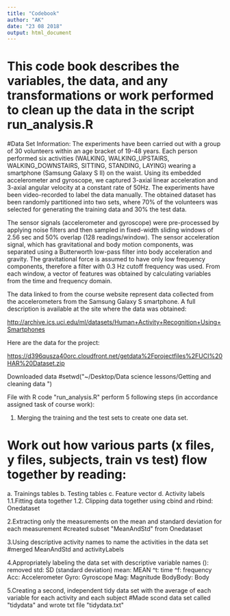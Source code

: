 ```yaml
---
title: "Codebook"
author: "AK"
date: "23 08 2018"
output: html_document
---
```


# This code book describes the variables, the data, and any transformations or work performed to clean up the data in the script run_analysis.R


#Data Set Information:
The experiments have been carried out with a group of 30 volunteers within an age bracket of 19-48 years. Each person performed six activities (WALKING, WALKING_UPSTAIRS, WALKING_DOWNSTAIRS, SITTING, STANDING, LAYING) wearing a smartphone (Samsung Galaxy S II) on the waist. Using its embedded accelerometer and gyroscope, we captured 3-axial linear acceleration and 3-axial angular velocity at a constant rate of 50Hz. The experiments have been video-recorded to label the data manually. The obtained dataset has been randomly partitioned into two sets, where 70% of the volunteers was selected for generating the training data and 30% the test data. 

The sensor signals (accelerometer and gyroscope) were pre-processed by applying noise filters and then sampled in fixed-width sliding windows of 2.56 sec and 50% overlap (128 readings/window). The sensor acceleration signal, which has gravitational and body motion components, was separated using a Butterworth low-pass filter into body acceleration and gravity. The gravitational force is assumed to have only low frequency components, therefore a filter with 0.3 Hz cutoff frequency was used. From each window, a vector of features was obtained by calculating variables from the time and frequency domain.

The data linked to from the course website represent data collected from the accelerometers from the Samsung Galaxy S smartphone. A full description is available at the site where the data was obtained:

http://archive.ics.uci.edu/ml/datasets/Human+Activity+Recognition+Using+Smartphones

Here are the data for the project:

https://d396qusza40orc.cloudfront.net/getdata%2Fprojectfiles%2FUCI%20HAR%20Dataset.zip

Downloaded data
#setwd("~/Desktop/Data science lessons/Getting and cleaning data ")

File with R code "run_analysis.R" perform 5 following steps (in accordance assigned task of course work):

1. Merging the training and the test sets to create one data set.
# Work out how various parts (x files, y files, subjects, train vs test) flow together by reading:
a. Trainings tables
b. Testing tables
c. Feature vector
d. Activity labels
1.1.Fitting data together
1.2. Clipping data together using cbind and rbind: Onedataset

2.Extracting only the measurements on the mean and standard deviation for each measurement
#created subset "MeanAndStd" from Onedataset

3.Using descriptive activity names to name the activities in the data set
#merged MeanAndStd and activityLabels

4.Appropriately labeling the data set with descriptive variable names
(): removed
std: SD (standard deviation)
mean: MEAN
^t: time
^f: frequency
Acc: Accelerometer
Gyro: Gyroscope
Mag: Magnitude
BodyBody: Body

5.Creating a second, independent tidy data set with the average of each variable for each activity and each subject
#Made scond data set called "tidydata" and wrote txt file "tidydata.txt"




